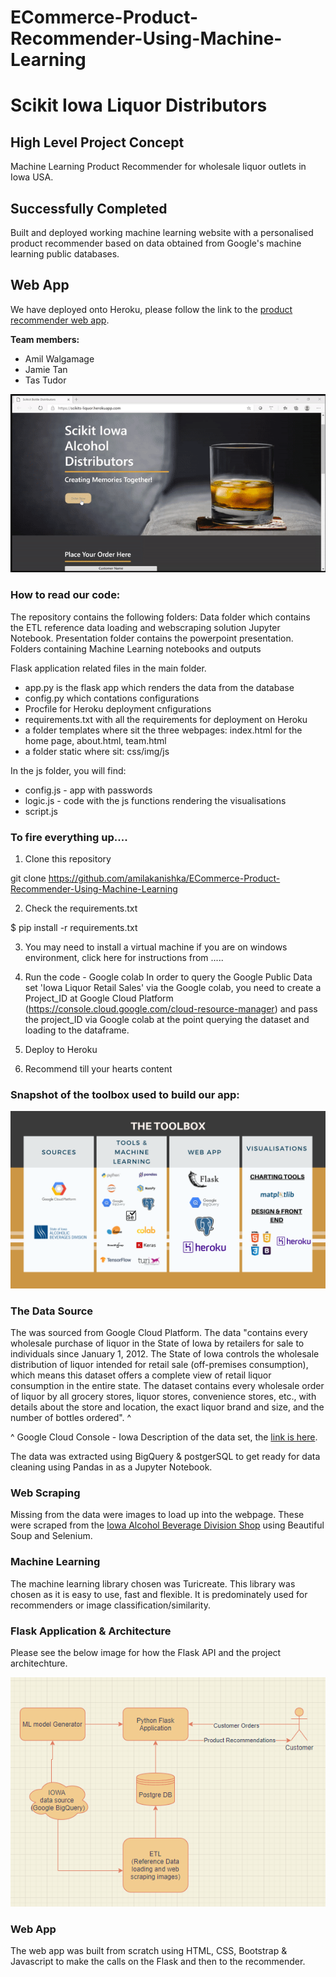 # ECommerce-Product-Recommender-Using-Machine-Learning

# Scikit Iowa Liquor Distributors

## High Level Project Concept 
Machine Learning Product Recommender for wholesale liquor outlets in Iowa USA.

## Successfully Completed
Built and deployed working machine learning website with a personalised product recommender based on data obtained from Google's machine learning public databases.

## Web App
We have deployed onto Heroku, please follow the link to the [product recommender web app](https://scikits-liquor.herokuapp.com/).

**Team members:**

- Amil Walgamage
- Jamie Tan
- Tas Tudor

![App](static/img/scikit_web.gif)

### How to read our code: ###

The repository contains the following folders:
Data folder which contains the ETL reference data loading and webscraping solution Jupyter Notebook.
Presentation folder contains the powerpoint presentation.
Folders containing Machine Learning notebooks and outputs 

Flask application related files in the main folder.
- app.py is the flask app which renders the data from the database
- config.py which contations configurations
- Procfile for Heroku deployment cnfigurations
- requirements.txt with all the requirements for deployment on Heroku
- a folder templates where sit the three webpages: index.html for the home page, about.html, team.html
- a folder static where sit: css/img/js

In the js folder, you will find:
- config.js - app with passwords
- logic.js - code with the js functions rendering the visualisations
- script.js

### To fire everything up....

1. Clone this repository

git clone https://github.com/amilakanishka/ECommerce-Product-Recommender-Using-Machine-Learning

2. Check the requirements.txt

$ pip install -r requirements.txt

3. You may need to install a virtual machine if you are on windows environment, click here for instructions from .....

4. Run the code - Google colab
   In order to query the Google Public Data set 'Iowa Liquor Retail Sales' via the Google colab, you need to create a Project_ID at Google Cloud Platform (https://console.cloud.google.com/cloud-resource-manager) and pass the project_ID via Google colab at the point querying the dataset and loading to the dataframe.

5. Deploy to Heroku

6. Recommend till your hearts content

### Snapshot of the toolbox used to build our app: ###

![workflow](static/img/Bootcamp_workflow_final.png)

### The Data Source

The was sourced from Google Cloud Platform.  The data "contains every wholesale purchase of liquor in the State of Iowa by retailers for sale to individuals since January 1, 2012. The State of Iowa controls the wholesale distribution of liquor intended for retail sale (off-premises consumption), which means this dataset offers a complete view of retail liquor consumption in the entire state. The dataset contains every wholesale order of liquor by all grocery stores, liquor stores, convenience stores, etc., with details about the store and location, the exact liquor brand and size, and the number of bottles ordered". ^

^ Google Cloud Console - Iowa Description of the data set, the [link is here](https://console.cloud.google.com/bigquery?project=elated-channel-281600&folder=&organizationId=&p=bigquery-public-data&d=iowa_liquor_sales&page=dataset).

The data was extracted using BigQuery & postgerSQL to get ready for data cleaning using Pandas in as a Jupyter Notebook.

### Web Scraping

Missing from the data were images to load up into the webpage.  These were scraped from the [Iowa Alcohol Beverage Division Shop](https://shop.iowaabd.com/) using Beautiful Soup and Selenium.

### Machine Learning

The machine learning library chosen was Turicreate.  This library was chosen as it is easy to use, fast and flexible.  It is predominately used for recommenders or image classification/similarity.

### Flask Application & Architecture

Please see the below image for how the Flask API and the project architechture.

![architecture](static/img/Architecture.png)

### Web App

The web app was built from scratch using HTML, CSS, Bootstrap & Javascript to make the calls on the Flask and then to the recommender.
